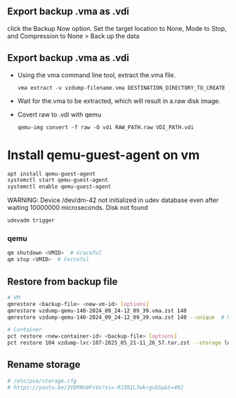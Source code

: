 ## Export backup .vma as .vdi
click the Backup Now option. Set the target location to None, Mode to Stop, and Compression to None > Back up the data

## Export backup .vma as .vdi
- Using the vma command line tool, extract the.vma file.

    `vma extract -v vzdump-filename.vma DESTINATION_DIRECTORY_TO_CREATE`

- Wait for the.vma to be extracted, which will result in a.raw disk image.
- Covert raw to .vdi with qemu

    `qemu-img convert -f raw -O vdi RAW_PATH.raw VDI_PATH.vdi`


# Install qemu-guest-agent on vm

```bash
apt install qemu-guest-agent
systemctl start qemu-guest-agent
systemctl enable qemu-guest-agent
```


WARNING: Device /dev/dm-42 not initialized in udev database even after waiting 10000000 microseconds.
Disk not found
```bash
udevadm trigger
```

### qemu 

```bash
qm shutdown <VMID>  # Graceful
qm stop <VMID>  # Forceful
```

## Restore from backup file 

```bash
# VM
qmrestore <backup-file> <new-vm-id> [options]
qmrestore vzdump-qemu-140-2024_09_24-12_09_39.vma.zst 140
qmrestore vzdump-qemu-140-2024_09_24-12_09_39.vma.zst 140 --unique  # Modify network interfaces and disks to be unique

# Container
pct restore <new-container-id> <backup-file> [options]
pct restore 104 vzdump-lxc-107-2025_05_21-11_26_57.tar.zst --storage local-lvm
```

## Rename storage

```bash
# /etc/pve/storage.cfg
# https://youtu.be/3YDPNn0FsVo?si=-RJ3RIL7wkrgvb5p&t=492
```
